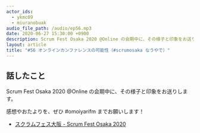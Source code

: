 ```yaml
---
actor_ids:
  - ykmc09
  - miuranobuak
audio_file_path: /audio/ep56.mp3
date: 2020-06-27 15:30:00 +0900
description: Scrum Fest Osaka 2020 @Online の会期中に、その様子と印象をお送りします。
layout: article
title: "#56 オンラインカンファレンスの可能性（#scrumosaka なうやで）"
---
```


## 話したこと
Scrum Fest Osaka 2020 @Online の会期中に、その様子と印象をお送りします。

感想やおたよりを、ぜひ #omoiyarifm までお願いします！

- [スクラムフェス大阪 - Scrum Fest Osaka 2020](https://www.scrumosaka.org/)
